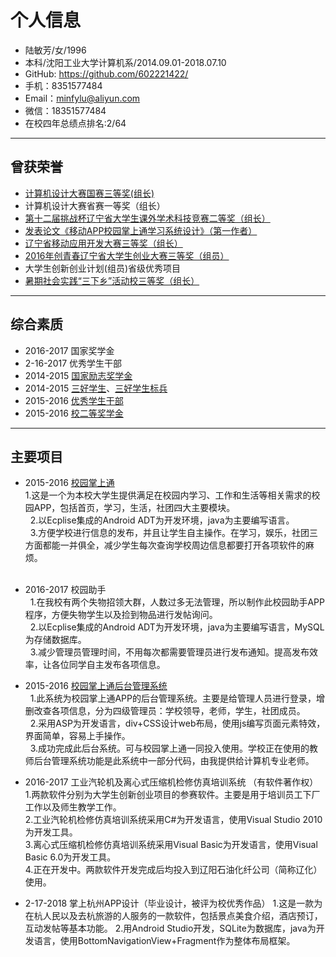# 个人信息
- 陆敏芳/女/1996
- 本科/沈阳工业大学计算机系/2014.09.01-2018.07.10
- GitHub: https://github.com/602221422/
- 手机：8351577484
- Email：minfylu@aliyun.com
- 微信：18351577484
- 在校四年总绩点排名:2/64
---

## 曾获荣誉

 - [计算机设计大赛国赛三等奖(组长)](https://github.com/602221422/img/blob/master/image/%E8%AE%A1%E7%AE%97%E6%9C%BA%E8%AE%BE%E8%AE%A1%E5%A4%A7%E8%B5%9B%E5%9B%BD%E8%B5%9B%E4%B8%89%E7%AD%89%E5%A5%96.JPG)
 - 计算机设计大赛省赛一等奖（组长）
 - [第十二届挑战杯辽宁省大学生课外学术科技竞赛二等奖（组长）](https://github.com/602221422/img/blob/master/image/%E6%8C%91%E6%88%98%E6%9D%AF%E7%9C%81%E8%B5%9B%E4%BA%8C%E7%AD%89%E5%A5%96.JPG)
 - [发表论文《移动APP校园掌上通学习系统设计》（第一作者）](https://github.com/602221422/img/blob/master/image/%E7%9F%A5%E7%BD%91%E6%88%AA%E5%9B%BE.png)
 - [辽宁省移动应用开发大赛三等奖（组长）](https://github.com/602221422/img/blob/master/image/%E7%A7%BB%E5%8A%A8%E5%BC%80%E5%8F%91%E5%BA%94%E7%94%A8%E5%A4%A7%E8%B5%9B%E7%9C%81%E8%B5%9B%E4%B8%89%E7%AD%89%E5%A5%96.JPG)
 - [2016年创青春辽宁省大学生创业大赛三等奖（组员）](https://github.com/602221422/img/blob/master/image/%E5%88%9B%E9%9D%92%E6%98%A5%E5%A4%A7%E5%AD%A6%E7%94%9F%E5%88%9B%E4%B8%9A%E5%A4%A7%E8%B5%9B%E7%9C%81%E8%B5%9B%E4%B8%89%E7%AD%89%E5%A5%96.JPG)
 - 大学生创新创业计划(组员)省级优秀项目
 - [暑期社会实践“三下乡”活动校三等奖（组长）](https://github.com/602221422/img/blob/master/image/%E6%9A%91%E6%9C%9F%E5%AE%9E%E8%B7%B5%E6%A0%A1%E8%B5%9B%E4%B8%89%E7%AD%89%E5%A5%96.JPG)
---

 ## 综合素质
 - 2016-2017  国家奖学金  
 - 2-16-2017 优秀学生干部
 - 2014-2015 [国家励志奖学金](https://github.com/602221422/img/blob/master/image/%E5%9B%BD%E5%AE%B6%E5%8A%B1%E5%BF%97%E5%A5%96%E5%AD%A6%E9%87%91.JPG)
 - 2014-2015 [三好学生](https://github.com/602221422/img/blob/master/image/%E6%A0%A1%E4%B8%89%E5%A5%BD%E5%AD%A6%E7%94%9F.JPG)、[三好学生标兵](https://github.com/602221422/img/blob/master/image/%E6%A0%A1%E4%B8%89%E5%A5%BD%E5%AD%A6%E7%94%9F%E6%A0%87%E5%85%B5.JPG)
 - 2015-2016 [优秀学生干部](https://github.com/602221422/img/blob/master/image/%E6%A0%A1%E4%BC%98%E7%A7%80%E5%AD%A6%E7%94%9F%E5%B9%B2%E9%83%A8.JPG)
 - 2015-2016 [校二等奖学金](https://github.com/602221422/img/blob/master/image/%E6%A0%A1%E4%BA%8C%E7%AD%89%E5%A5%96%E5%AD%A6%E9%87%91.JPG)

---

## 主要项目

 - 2015-2016 [校园掌上通](https://github.com/602221422/Campus-APP)  
   1.这是一个为本校大学生提供满足在校园内学习、工作和生活等相关需求的校园APP，包括首页，学习，生活，社团四大主要模块。  
   2.以Ecplise集成的Android ADT为开发环境，java为主要编写语言。  
   3.方便学校进行信息的发布，并且让学生自主操作。在学习，娱乐，社团三方面都能一并俱全，减少学生每次查询学校周边信息都要打开各项软件的麻烦。   
     
 - 2016-2017 校园助手  
   1.在我校有两个失物招领大群，人数过多无法管理，所以制作此校园助手APP程序，方便失物学生以及捡到物品进行发帖询问。  
   2.以Ecplise集成的Android ADT为开发环境，java为主要编写语言，MySQL为存储数据库。  
   3.减少管理员管理时间，不用每次都需要管理员进行发布通知。提高发布效率，让各位同学自主发布各项信息。    
 
 - 2015-2016 [校园掌上通后台管理系统](https://github.com/602221422/back-stage-management)  
   1.此系统为校园掌上通APP的后台管理系统。主要是给管理人员进行登录，增删改查各项信息，分为四级管理员：学校领导，老师，学生，社团成员。  
   2.采用ASP为开发语言，div+CSS设计web布局，使用js编写页面元素特效，界面简单，容易上手操作。  
   3.成功完成此后台系统。可与校园掌上通一同投入使用。学校正在使用的教师后台管理系统功能是此系统中一部分代码，由我提供给计算机专业老师。
   
 - 2016-2017 工业汽轮机及离心式压缩机检修仿真培训系统  （有软件著作权）
   1.两款软件分别为大学生创新创业项目的参赛软件。主要是用于培训员工下厂工作以及师生教学工作。  
   2.工业汽轮机检修仿真培训系统采用C#为开发语言，使用Visual Studio 2010为开发工具。  
   3.离心式压缩机检修仿真培训系统采用Visual Basic为开发语言，使用Visual Basic 6.0为开发工具。  
   4.正在开发中。两款软件开发完成后均投入到辽阳石油化纤公司（简称辽化）使用。
 
 - 2-17-2018 掌上杭州APP设计（毕业设计，被评为校优秀作品）
   1.这是一款为在杭人民以及去杭旅游的人服务的一款软件，包括景点美食介绍，酒店预订，互动发帖等基本功能。
   2.用Android Studio开发，SQLite为数据库，java为开发语言，使用BottomNavigationView+Fragment作为整体布局框架。

